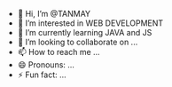 - 👋 Hi, I’m @TANMAY
- 👀 I’m interested in WEB DEVELOPMENT 
- 🌱 I’m currently learning JAVA and JS
- 💞️ I’m looking to collaborate on ...
- 📫 How to reach me ...
- 😄 Pronouns: ...
- ⚡ Fun fact: ...
